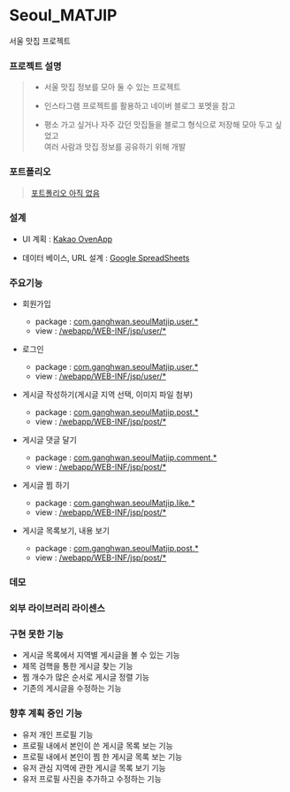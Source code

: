 # Seoul_MATJIP
서울 맛집 프로젝트

### 프로젝트 설명
> - 서울 맛집 정보를 모아 둘 수 있는 프로젝트
>
> - 인스타그램 프로젝트를 활용하고 네이버 블로그 포멧을 참고
>
> - 평소 가고 싶거나 자주 갔던 맛집들을 블로그 형식으로 저장해 모아 두고 싶었고  
>여러 사람과 맛집 정보를 공유하기 위해 개발

### 포트폴리오
>[포트폴리오 아직 없음](link)

### 설계
- UI 계획 : [Kakao OvenApp](https://ovenapp.io/view/SrDhsw6Bnhqw6YXrhoZLAMxlQcJMsxBt/)

- 데이터 베이스, URL 설계 : [Google SpreadSheets](https://docs.google.com/spreadsheets/d/1UaPcXruXQlxM6RArJytPx7p6ZT8o-9LqwU7SQ8-Hp6I/edit#gid=0)

### 주요기능
- 회원가입
  - package : [com.ganghwan.seoulMatjip.user.*](https://github.com/ghks027/Seoul_MATJIP/tree/master/src/main/java/com/ganghwan/seoulMatjip/user)
  - view : [/webapp/WEB-INF/jsp/user/*](https://github.com/ghks027/Seoul_MATJIP/blob/master/src/main/webapp/WEB-INF/jsp/user/signUp.jsp)

- 로그인
  - package : [com.ganghwan.seoulMatjip.user.*](https://github.com/ghks027/Seoul_MATJIP/tree/master/src/main/java/com/ganghwan/seoulMatjip/user)
  - view : [/webapp/WEB-INF/jsp/user/*](https://github.com/ghks027/Seoul_MATJIP/blob/master/src/main/webapp/WEB-INF/jsp/user/signIn.jsp)

- 게시글 작성하기(게시글 지역 선택, 이미지 파일 첨부)
  - package : [com.ganghwan.seoulMatjip.post.*](https://github.com/ghks027/Seoul_MATJIP/tree/master/src/main/java/com/ganghwan/seoulMatjip/post)
  - view : [/webapp/WEB-INF/jsp/post/*](https://github.com/ghks027/Seoul_MATJIP/blob/master/src/main/webapp/WEB-INF/jsp/post/postCreate.jsp)

- 게시글 댓글 달기
  - package : [com.ganghwan.seoulMatjip.comment.*](https://github.com/ghks027/Seoul_MATJIP/tree/master/src/main/java/com/ganghwan/seoulMatjip/post/comment)
  - view : [/webapp/WEB-INF/jsp/post/*](https://github.com/ghks027/Seoul_MATJIP/blob/master/src/main/webapp/WEB-INF/jsp/post/postDetail.jsp)

- 게시글 찜 하기
  - package : [com.ganghwan.seoulMatjip.like.*](https://github.com/ghks027/Seoul_MATJIP/tree/master/src/main/java/com/ganghwan/seoulMatjip/post/like)
  - view : [/webapp/WEB-INF/jsp/post/*](https://github.com/ghks027/Seoul_MATJIP/blob/master/src/main/webapp/WEB-INF/jsp/post/postList.jsp)

- 게시글 목록보기, 내용 보기
  - package : [com.ganghwan.seoulMatjip.post.*](https://github.com/ghks027/Seoul_MATJIP/tree/master/src/main/java/com/ganghwan/seoulMatjip/post)
  - view : [/webapp/WEB-INF/jsp/post/*](https://github.com/ghks027/Seoul_MATJIP/blob/master/src/main/webapp/WEB-INF/jsp/post/postList.jsp)

### 데모

### 외부 라이브러리 라이센스


### 구현 못한 기능
- 게시글 목록에서 지역별 게시글을 볼 수 있는 기능
- 제목 검핵을 통한 게시글 찾는 기능
- 찜 개수가 많은 순서로 게시글 정렬 기능
- 기존의 게시글을 수정하는 기능

### 향후 계획 중인 기능
- 유저 개인 프로필 기능
- 프로필 내에서 본인이 쓴 게시글 목록 보는 기능
- 프로필 내에서 본인이 찜 한 게시글 목록 보는 기능
- 유저 관심 지역에 관한 게시글 목록 보기 기능
- 유저 프로필 사진을 추가하고 수정하는 기능
